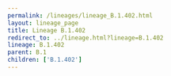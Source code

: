 ```yaml
---
permalink: /lineages/lineage_B.1.402.html
layout: lineage_page
title: Lineage B.1.402
redirect_to: ../lineage.html?lineage=B.1.402
lineage: B.1.402
parent: B.1
children: ['B.1.402']
---
```

